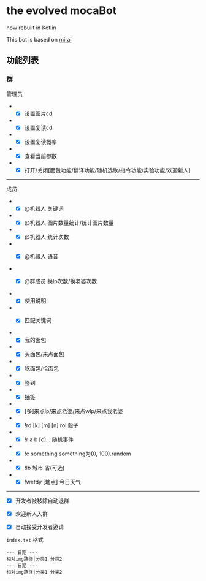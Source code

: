 # the evolved mocaBot

now rebuilt in Kotlin

This bot is based on [mirai](https://github.com/mamoe/mirai)

## 功能列表

### 群

管理员
* * [x] 设置图片cd
* * [x] 设置复读cd
* * [x] 设置复读概率
* * [x] 查看当前参数
* * [x] 打开/关闭[面包功能/翻译功能/随机选歌/指令功能/实验功能/欢迎新人]

---

成员
* * [x] @机器人 关键词
* * [x] @机器人 图片数量统计/统计图片数量
* * [x] @机器人 统计次数
* * [x] @机器人 语音


* * [x] @群成员 换lp次数/换老婆次数


* * [x] 使用说明
* * [x] 匹配关键词


* * [x] 我的面包
* * [x] 买面包/来点面包
* * [x] 吃面包/恰面包
* * [x] 签到
* * [x] 抽签
* * [x] [多]来点lp/来点老婆/来点wlp/来点我老婆
* * [x] !rd [k] [m] [n] roll骰子
* * [x] !r a b [c]... 随机事件
* * [x] !c something something为(0, 100).random
* * [x] !lb 城市 省(可选)
* * [x] !wetdy [地点] 今日天气
---
* [x] 开发者被移除自动退群
* [x] 欢迎新人入群
* [x] 自动接受开发者邀请


`index.txt` 格式
```
--- 日期 ---
相对img路径|分类1 分类2
--- 日期 ---
相对img路径|分类1 分类2
```

